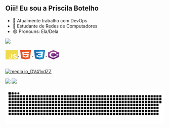 ## Oiii! Eu sou a Priscila Botelho

 - 🔭 Atualmente trabalho com DevOps
 - 🌱 Estudante de Redes de Computadores 
 - 😄 Pronouns: Ela/Dela

 <div>
  <a href="https://github.com/priscilabotelho">
  <img height="180em" src="https://github-readme-stats.vercel.app/api?username=priscilabotelho&show_icons=true&theme=dracula&include_all_commits=true&count_private=true"/>
</div>

  <div style="display: inline_block"><br>
  <img align="center" alt="Pri-Js" height="30" width="40" src="https://raw.githubusercontent.com/devicons/devicon/master/icons/javascript/javascript-plain.svg">
  <img align="center" alt="Pri-HTML" height="30" width="40" src="https://raw.githubusercontent.com/devicons/devicon/master/icons/html5/html5-original.svg">
  <img align="center" alt="Pri-CSS" height="30" width="40" src="https://raw.githubusercontent.com/devicons/devicon/master/icons/css3/css3-original.svg">
  <img align="center" alt="Pri-Csharp" height="30" width="40" src="https://raw.githubusercontent.com/devicons/devicon/master/icons/csharp/csharp-original.svg">
 </div>
  
##
  
![media io_DV41vdZZ](https://user-images.githubusercontent.com/87329311/127518124-3bfb9efb-eac4-4cda-85bf-915bea993d31.gif)
          
  <div> 
  <a href="https://instagram.com/priscilafnbotelho" target="_blank"><img src="https://img.shields.io/badge/-Instagram-%23E4405F?style=for-the-badge&logo=instagram&logoColor=white" target="_blank"></a>
  <a href="https://www.linkedin.com/in/priscila-botelho-6958aa103/" target="_blank"><img src="https://img.shields.io/badge/-LinkedIn-%230077B5?style=for-the-badge&logo=linkedin&logoColor=white" target="_blank"></a>
</div>

   ![Snake animation](https://github.com/priscilabotelho/priscilabotelho/blob/output/github-contribution-grid-snake.svg)
 
